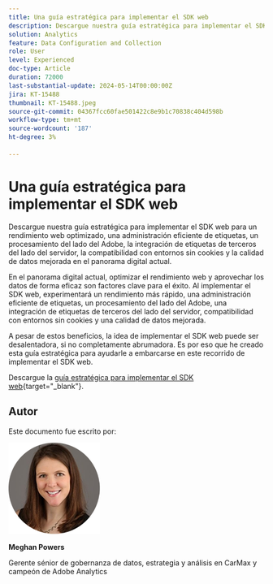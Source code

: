 ```yaml
---
title: Una guía estratégica para implementar el SDK web
description: Descargue nuestra guía estratégica para implementar el SDK web para un rendimiento web optimizado, una administración eficiente de etiquetas, un procesamiento del lado del Adobe, la integración de etiquetas de terceros del lado del servidor, la compatibilidad con entornos sin cookies y la calidad de datos mejorada en el panorama digital actual.
solution: Analytics
feature: Data Configuration and Collection
role: User
level: Experienced
doc-type: Article
duration: 72000
last-substantial-update: 2024-05-14T00:00:00Z
jira: KT-15488
thumbnail: KT-15488.jpeg
source-git-commit: 04367fcc60fae501422c8e9b1c70838c404d598b
workflow-type: tm+mt
source-wordcount: '187'
ht-degree: 3%

---
```



# Una guía estratégica para implementar el SDK web

Descargue nuestra guía estratégica para implementar el SDK web para un rendimiento web optimizado, una administración eficiente de etiquetas, un procesamiento del lado del Adobe, la integración de etiquetas de terceros del lado del servidor, la compatibilidad con entornos sin cookies y la calidad de datos mejorada en el panorama digital actual.

En el panorama digital actual, optimizar el rendimiento web y aprovechar los datos de forma eficaz son factores clave para el éxito. Al implementar el SDK web, experimentará un rendimiento más rápido, una administración eficiente de etiquetas, un procesamiento del lado del Adobe, una integración de etiquetas de terceros del lado del servidor, compatibilidad con entornos sin cookies y una calidad de datos mejorada.

A pesar de estos beneficios, la idea de implementar el SDK web puede ser desalentadora, si no completamente abrumadora. Es por eso que he creado esta guía estratégica para ayudarle a embarcarse en este recorrido de implementar el SDK web.

Descargue la [guía estratégica para implementar el SDK web](https://www.adobe.com/content/dam/www/us/en/digital-experience/in-product/images/Final%20WebSDK%20Playbook.pdf){target="_blank"}.


## Autor

Este documento fue escrito por:

![meghan de cabeza](assets/meghan-head-shot.png)

**Meghan Powers**

Gerente sénior de gobernanza de datos, estrategia y análisis en CarMax y campeón de Adobe Analytics

